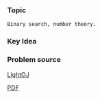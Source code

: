 
### Topic

    Binary search, number theory.


### Key Idea



### Problem source

[LightOJ](http://lightoj.com/volume_showproblem.php?problem=1163)

[PDF](http://lightoj.com/volume_showproblem.php?problem=1163&language=english&type=pdf)

